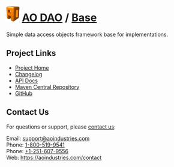 # [<img src="ao-logo.png" alt="AO Logo" width="35" height="40">](https://aoindustries.com/) [AO DAO](https://aoindustries.com/ao-dao/) / [Base](https://aoindustries.com/ao-dao/base/)
Simple data access objects framework base for implementations.

## Project Links
* [Project Home](https://aoindustries.com/ao-dao/base/)
* [Changelog](https://aoindustries.com/ao-dao/base/changelog)
* [API Docs](https://aoindustries.com/ao-dao/base/apidocs/)
* [Maven Central Repository](https://search.maven.org/#search%7Cgav%7C1%7Cg:%22com.aoindustries%22%20AND%20a:%22ao-dao-base%22)
* [GitHub](https://github.com/aoindustries/ao-dao-base)

## Contact Us
For questions or support, please [contact us](https://aoindustries.com/contact):

Email: [support@aoindustries.com](mailto:support@aoindustries.com)  
Phone: [1-800-519-9541](tel:1-800-519-9541)  
Phone: [+1-251-607-9556](tel:+1-251-607-9556)  
Web: https://aoindustries.com/contact
